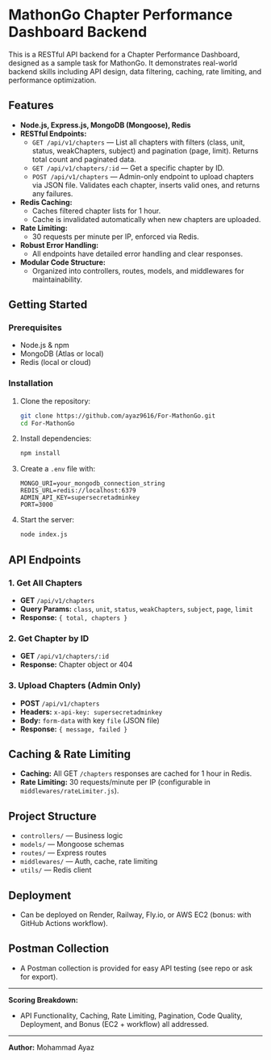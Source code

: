 # MathonGo Chapter Performance Dashboard Backend

This is a RESTful API backend for a Chapter Performance Dashboard, designed as a sample task for MathonGo. It demonstrates real-world backend skills including API design, data filtering, caching, rate limiting, and performance optimization.

## Features
- **Node.js, Express.js, MongoDB (Mongoose), Redis**
- **RESTful Endpoints:**
  - `GET /api/v1/chapters` — List all chapters with filters (class, unit, status, weakChapters, subject) and pagination (page, limit). Returns total count and paginated data.
  - `GET /api/v1/chapters/:id` — Get a specific chapter by ID.
  - `POST /api/v1/chapters` — Admin-only endpoint to upload chapters via JSON file. Validates each chapter, inserts valid ones, and returns any failures.
- **Redis Caching:**
  - Caches filtered chapter lists for 1 hour.
  - Cache is invalidated automatically when new chapters are uploaded.
- **Rate Limiting:**
  - 30 requests per minute per IP, enforced via Redis.
- **Robust Error Handling:**
  - All endpoints have detailed error handling and clear responses.
- **Modular Code Structure:**
  - Organized into controllers, routes, models, and middlewares for maintainability.

## Getting Started

### Prerequisites
- Node.js & npm
- MongoDB (Atlas or local)
- Redis (local or cloud)

### Installation
1. Clone the repository:
   ```sh
   git clone https://github.com/ayaz9616/For-MathonGo.git
   cd For-MathonGo
   ```
2. Install dependencies:
   ```sh
   npm install
   ```
3. Create a `.env` file with:
   ```env
   MONGO_URI=your_mongodb_connection_string
   REDIS_URL=redis://localhost:6379
   ADMIN_API_KEY=supersecretadminkey
   PORT=3000
   ```
4. Start the server:
   ```sh
   node index.js
   ```

## API Endpoints

### 1. Get All Chapters
- **GET** `/api/v1/chapters`
- **Query Params:** `class`, `unit`, `status`, `weakChapters`, `subject`, `page`, `limit`
- **Response:** `{ total, chapters }`

### 2. Get Chapter by ID
- **GET** `/api/v1/chapters/:id`
- **Response:** Chapter object or 404

### 3. Upload Chapters (Admin Only)
- **POST** `/api/v1/chapters`
- **Headers:** `x-api-key: supersecretadminkey`
- **Body:** `form-data` with key `file` (JSON file)
- **Response:** `{ message, failed }`

## Caching & Rate Limiting
- **Caching:** All GET `/chapters` responses are cached for 1 hour in Redis.
- **Rate Limiting:** 30 requests/minute per IP (configurable in `middlewares/rateLimiter.js`).

## Project Structure
- `controllers/` — Business logic
- `models/` — Mongoose schemas
- `routes/` — Express routes
- `middlewares/` — Auth, cache, rate limiting
- `utils/` — Redis client

## Deployment
- Can be deployed on Render, Railway, Fly.io, or AWS EC2 (bonus: with GitHub Actions workflow).

## Postman Collection
- A Postman collection is provided for easy API testing (see repo or ask for export).

---

**Scoring Breakdown:**
- API Functionality, Caching, Rate Limiting, Pagination, Code Quality, Deployment, and Bonus (EC2 + workflow) all addressed.

---

**Author:** Mohammad Ayaz
